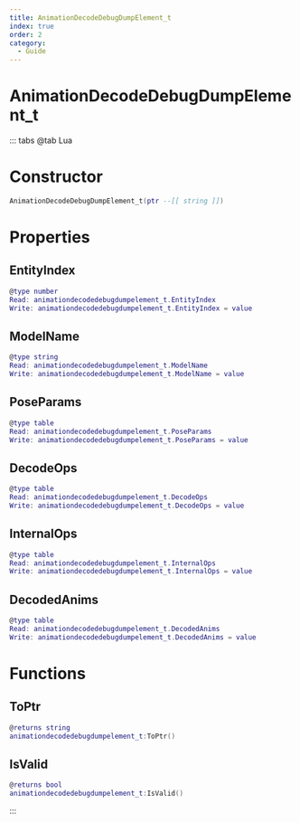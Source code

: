 ```yaml
---
title: AnimationDecodeDebugDumpElement_t
index: true
order: 2
category:
  - Guide
---
```


# AnimationDecodeDebugDumpElement_t

::: tabs
@tab Lua
# Constructor
```lua
AnimationDecodeDebugDumpElement_t(ptr --[[ string ]])
```
# Properties
## EntityIndex 
```lua
@type number
Read: animationdecodedebugdumpelement_t.EntityIndex
Write: animationdecodedebugdumpelement_t.EntityIndex = value
```
## ModelName 
```lua
@type string
Read: animationdecodedebugdumpelement_t.ModelName
Write: animationdecodedebugdumpelement_t.ModelName = value
```
## PoseParams 
```lua
@type table
Read: animationdecodedebugdumpelement_t.PoseParams
Write: animationdecodedebugdumpelement_t.PoseParams = value
```
## DecodeOps 
```lua
@type table
Read: animationdecodedebugdumpelement_t.DecodeOps
Write: animationdecodedebugdumpelement_t.DecodeOps = value
```
## InternalOps 
```lua
@type table
Read: animationdecodedebugdumpelement_t.InternalOps
Write: animationdecodedebugdumpelement_t.InternalOps = value
```
## DecodedAnims 
```lua
@type table
Read: animationdecodedebugdumpelement_t.DecodedAnims
Write: animationdecodedebugdumpelement_t.DecodedAnims = value
```
# Functions
## ToPtr
```lua
@returns string
animationdecodedebugdumpelement_t:ToPtr()
```
## IsValid
```lua
@returns bool
animationdecodedebugdumpelement_t:IsValid()
```

:::